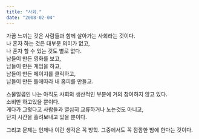 ```yaml
---
title: "사회."
date: "2008-02-04"
---
```


가끔 느끼는 것은 사람들과 함께 살아가는 사회라는 것이다.  
나 혼자 하는 것은 대부분 의미가 없고,  
나 혼자 할 수 있는 것도 별로 없다.  
남들이 만든 영화를 보고,  
남들이 만든 게임을 하고,  
남들이 만든 페이지를 클릭하고,  
남들이 만든 틀에따라 내 홈피를 만들고.  
  
스물일곱인 나는 아직도 사회의 생산적인 부분에 거의 참여하지 않고 있다.  
소비만 하고있을 뿐이다.  
게다가 그렇다고 사람들과 열심히 교류하거나 노는것도 아니고,  
단지 시간을 흘려보내고 있을 뿐이다.  
  
그리고 문제는 언제나 이런 생각은 꼭 방학. 그중에서도 꼭 깜깜한 밤에 한다는 것이다.
